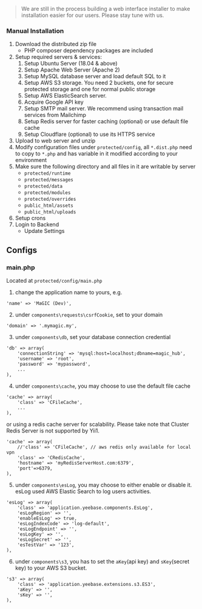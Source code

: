 > We are still in the process building a web interface installer to make installation easier for our users. Please stay tune with us.


### Manual Installation
1. Download the distributed zip file
    * PHP composer dependency packages are included
2. Setup required servers & services:
    1. Setup Ubuntu Server (18.04 & above)
    1. Setup Apache Web Server (Apache 2)
    1. Setup MySQL database server and load default SQL to it
    1. Setup AWS S3 storage. You need 2 buckets, one for secure protected storage and one for normal public storage
    1. Setup AWS ElasticSearch server. 
    1. Acquire Google API key
    1. Setup SMTP mail server. We recommend using transaction mail services from Mailchimp
    1. Setup Redis server for faster caching (optional) or use default file cache
    1. Setup Cloudflare (optional) to use its HTTPS service
3. Upload to web server and unzip
4. Modify configuration files under `protected/config`, all `*.dist.php` need to copy to `*.php` and has variable in it modified according to your environment
5. Make sure the following directory and all files in it are writable by server
    * `protected/runtime`
    * `protected/messages`
    * `protected/data`
    * `protected/modules`
    * `protected/overrides`
    * `public_html/assets`
    * `public_html/uploads`
6. Setup crons
7. Login to Backend
    * Update Settings


## Configs
### main.php
Located at `protected/config/main.php`

1. change the application name to yours, e.g.
```
'name' => 'MaGIC (Dev)',
```

2. under `components\requests\csrfCookie`, set to your domain
```
'domain' => '.mymagic.my',
```

3. under `components\db`, set your database connection credential
```
'db' => array(
    'connectionString' => 'mysql:host=localhost;dbname=magic_hub',
    'username' => 'root',
    'password' => 'mypassword',
    ...
),
```

4. under `components\cache`, you may choose to use the default file cache
```
'cache' => array(
    'class' => 'CFileCache',
    ...
),
```
 or using a redis cache server for scalability. Please take note that Cluster Redis Server is not supported by Yii1.
```
'cache' => array(
    //'class' => 'CFileCache', // aws redis only available for local vpn
    'class' => 'CRedisCache',
    'hostname' => 'myRedisServerHost.com:6379',
    'port'=>6379,
),
```

5. under `components\esLog`,  you may choose to either enable or disable it. esLog used AWS Elastic Search to log users activities. 
```
'esLog' => array(
    'class' => 'application.yeebase.components.EsLog',
    'esLogRegion' => '',
    'enableEsLog' => true,
    'esLogIndexCode' => 'log-default',
    'esLogEndpoint' => '',
    'esLogKey' => '',
    'esLogSecret' => '',
    'esTestVar' => '123',
),
``` 

6. under `components\s3`, you has to set the `aKey`(api key) and `sKey`(secret key) to your AWS S3 bucket.
```
's3' => array(
    'class' => 'application.yeebase.extensions.s3.ES3',
    'aKey' => '',
    'sKey' => '',
),
```